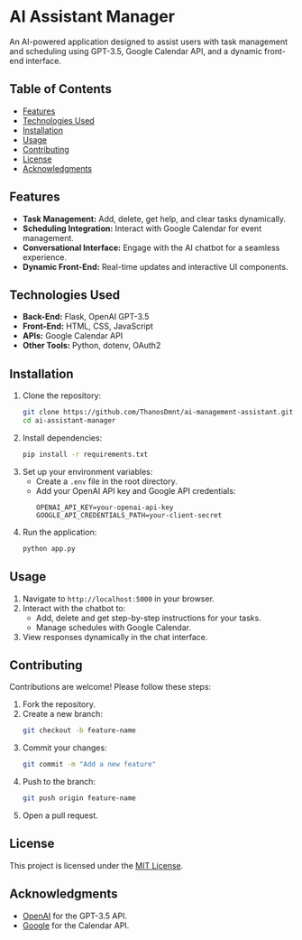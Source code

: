 # AI Assistant Manager

An AI-powered application designed to assist users with task management and scheduling using GPT-3.5, Google Calendar API, and a dynamic front-end interface.

## Table of Contents
- [Features](#features)
- [Technologies Used](#technologies-used)
- [Installation](#installation)
- [Usage](#usage)
- [Contributing](#contributing)
- [License](#license)
- [Acknowledgments](#acknowledgments)

## Features
- **Task Management:** Add, delete, get help, and clear tasks dynamically.
- **Scheduling Integration:** Interact with Google Calendar for event management.
- **Conversational Interface:** Engage with the AI chatbot for a seamless experience.
- **Dynamic Front-End:** Real-time updates and interactive UI components.

## Technologies Used
- **Back-End:** Flask, OpenAI GPT-3.5
- **Front-End:** HTML, CSS, JavaScript
- **APIs:** Google Calendar API
- **Other Tools:** Python, dotenv, OAuth2

## Installation
1. Clone the repository:
   ```bash
   git clone https://github.com/ThanosDmnt/ai-management-assistant.git
   cd ai-assistant-manager
   ```
2. Install dependencies:
   ```bash
   pip install -r requirements.txt
   ```
3. Set up your environment variables:
   - Create a `.env` file in the root directory.
   - Add your OpenAI API key and Google API credentials:
     ```
     OPENAI_API_KEY=your-openai-api-key
     GOOGLE_API_CREDENTIALS_PATH=your-client-secret
     ```
4. Run the application:
   ```bash
   python app.py
   ```

## Usage
1. Navigate to `http://localhost:5000` in your browser.
2. Interact with the chatbot to:
   - Add, delete and get step-by-step instructions for your tasks.
   - Manage schedules with Google Calendar.
3. View responses dynamically in the chat interface.

## Contributing
Contributions are welcome! Please follow these steps:
1. Fork the repository.
2. Create a new branch:
   ```bash
   git checkout -b feature-name
   ```
3. Commit your changes:
   ```bash
   git commit -m "Add a new feature"
   ```
4. Push to the branch:
   ```bash
   git push origin feature-name
   ```
5. Open a pull request.

## License
This project is licensed under the [MIT License](LICENSE).

## Acknowledgments
- [OpenAI](https://openai.com) for the GPT-3.5 API.
- [Google](https://developers.google.com/calendar) for the Calendar API.